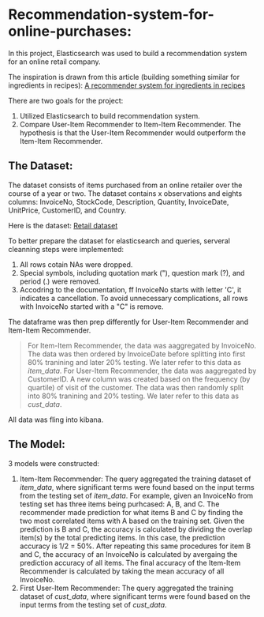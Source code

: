 # Recommendation-system-for-online-purchases:
In this project, Elasticsearch was used to build a recommendation system for an online retail company.

The inspiration is drawn from this article (building something similar for ingredients in recipes): [A recommender system for ingredients in recipes](https://qbox.io/blog/building-simple-recommender-systems-for-elasticsearch-1) 

There are two goals for the project:
1. Utilized Elasticsearch to build recommendation system.
2. Compare User-Item Recommender to Item-Item Recommender. The hypothesis is that the User-Item Recommender would outperform the Item-Item Recommender.

## The Dataset:
The dataset consists of items purchased from an online retailer over the course of a year or two.
The dataset contains x observations and eights columns: InvoiceNo, StockCode, Description, Quantity, InvoiceDate, UnitPrice, CustomerID, and Country. 

Here is the dataset: [Retail dataset](https://archive.ics.uci.edu/ml/datasets/online+retail#)

To better prepare the dataset for elasticsearch and queries, serveral cleanning steps were implemented:
1. All rows cotain NAs were dropped.
2. Special symbols, including quotation mark ("), question mark (?), and period (.) were removed.
3. Accodring to the documentation, ff InvoiceNo starts with letter 'C', it indicates a cancellation. To avoid unnecessary complications, all rows with InvoiceNo started with a "C" is remove.

The dataframe was then prep differently for User-Item Recommender and Item-Item Recommender.
> For Item-Item Recommender, the data was aaggregated by InvoiceNo. The data was then ordered by InvoiceDate before splitting into first 80% tranining and later 20% testing. We later refer to this data as _item_data_.
> For User-Item Recommender, the data was aaggregated by CustomerID. A new column was created based on the frequency (by quartile) of visit of the customer. The data was then randomly split into 80% tranining and 20% testing. We later refer to this data as _cust_data_.

All data was fling into kibana.

## The Model:
3 models were constructed:
1. Item-Item Recommender: The query aggregated the training dataset of _item_data_, where significant terms were found based on the input terms from the testing set of _item_data_. For example, given an InvoiceNo from testing set has three items being purhcased: A, B, and C. The recommender made prediction for what items B and C by finding the two most correlated items with A based on the training set. Given the prediction is B and C, the accuracy is calculated by dividing the overlap item(s) by the total predicting items. In this case, the prediction accuracy is 1/2 = 50%. After repeating this same procedures for item B and C, the accuracy of an InvoiceNo is calculated by avergaing the prediction accuracy of all items. The final accuracy of the Item-Item Recommender is calculated by taking the mean accuracy of all InvoiceNo.
2. First User-Item Recommender: The query aggregated the training dataset of _cust_data_, where significant terms were found based on the input terms from the testing set of _cust_data_.
